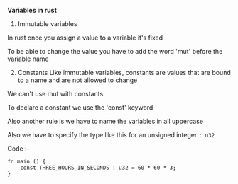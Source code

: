 **Variables in rust**

1) Immutable variables 

In rust once you assign a value to a variable it's fixed

To be able to change the value you have to add the word 'mut' before the variable name

2) Constants
Like immutable variables, constants are values that are bound to a name and are not allowed to change

We can't use mut with constants

To declare a constant we use the 'const' keyword

Also another rule is we have to name the variables in all uppercase

Also we have to specify the type like this for an unsigned integer `: u32`

Code :- 

```
fn main () {
    const THREE_HOURS_IN_SECONDS : u32 = 60 * 60 * 3;
}

```